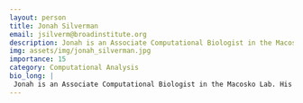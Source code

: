 ```yaml
---
layout: person
title: Jonah Silverman
email: jsilverm@broadinstitute.org
description: Jonah is an Associate Computational Biologist in the Macosko Lab. His work focuses on the application and development of computational methods for the processing and analysis of single-cell datasets.
img: assets/img/jonah_silverman.jpg
importance: 15
category: Computational Analysis
bio_long: |
 Jonah is an Associate Computational Biologist in the Macosko Lab. His work focuses on the application and development of computational methods for the processing and analysis of single-cell datasets.
---
```

